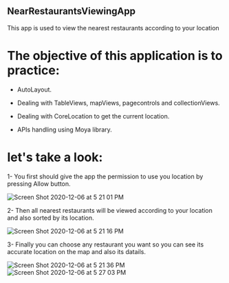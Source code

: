 ## NearRestaurantsViewingApp
This app is used to view the nearest restaurants according to your location

# The objective of this application is to practice:

- AutoLayout. 

- Dealing with TableViews, mapViews, pagecontrols and collectionViews.

- Dealing with CoreLocation to get the current location.

- APIs handling using Moya library.



# let's take a look:

1- You first should give the app the permission to use you location by pressing Allow button.

![Screen Shot 2020-12-06 at 5 21 01 PM](https://user-images.githubusercontent.com/39662661/101284363-53a20700-37e8-11eb-9f57-f884b90de7ba.png)


2- Then all nearest restaurants will be viewed according to your location and also sorted by its location.

![Screen Shot 2020-12-06 at 5 21 16 PM](https://user-images.githubusercontent.com/39662661/101284403-82b87880-37e8-11eb-9049-e08f2f1574f8.png)


3- Finally you can choose any restaurant you want so you can see its accurate location on the map and also its datails.

![Screen Shot 2020-12-06 at 5 21 36 PM](https://user-images.githubusercontent.com/39662661/101284444-b4c9da80-37e8-11eb-863a-aadaf5404994.png)
![Screen Shot 2020-12-06 at 5 27 03 PM](https://user-images.githubusercontent.com/39662661/101284451-bf846f80-37e8-11eb-9448-896b238724f1.png)



